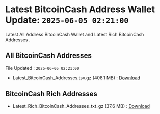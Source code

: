 # Latest BitcoinCash Address Wallet Update: `2025-06-05 02:21:00`

Latest All Address BitcoinCash Wallet and Latest Rich BitcoinCash Addresses .

## All BitcoinCash Addresses

File Updated : `2025-06-05 02:21:00`

- Latest_BitcoinCash_Addresses.tsv.gz (408.1 MB) : [Download](https://github.com/Pymmdrza/Rich-Address-Wallet/releases/tag/BitcoinCash)

## BitcoinCash Rich Addresses

- Latest_Rich_BitcoinCash_Addresses_txt_gz (37.6 MB) : [Download](https://github.com/Pymmdrza/Rich-Address-Wallet/releases/tag/BitcoinCash)
